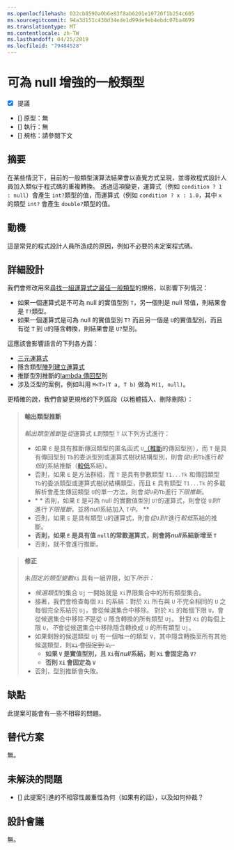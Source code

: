 ```yaml
---
ms.openlocfilehash: 032cb8590a0b6e83f8ab6201e10720f1b254c605
ms.sourcegitcommit: 94a3d151c438d34ede1d99de9eb4ebdc07ba4699
ms.translationtype: MT
ms.contentlocale: zh-TW
ms.lasthandoff: 04/25/2019
ms.locfileid: "79484528"
---
```

# <a name="nullable-enhanced-common-type"></a>可為 null 增強的一般類型

* [x] 提議
* [] 原型：無
* [] 執行：無
* [] 規格：請參閱下文

## <a name="summary"></a>摘要
[summary]: #summary

在某些情況下，目前的一般類型演算法結果會以直覺方式呈現，並導致程式設計人員加入類似于程式碼的重複轉換。 透過這項變更，運算式（例如 `condition ? 1 : null`）會產生 `int?`類型的值，而運算式（例如 `condition ? x : 1.0`，其中 `x` 的類型 `int?` 會產生 `double?`類型的值。

## <a name="motivation"></a>動機
[motivation]: #motivation

這是常見的程式設計人員所造成的原因，例如不必要的未定案程式碼。

## <a name="detailed-design"></a>詳細設計
[design]: #detailed-design

我們會修改用來[尋找一組運算式之最佳一般類型](https://github.com/dotnet/csharplang/blob/master/spec/expressions.md#finding-the-best-common-type-of-a-set-of-expressions)的規格，以影響下列情況：

- 如果一個運算式是不可為 null 的實值型別 `T`，另一個則是 null 常值，則結果會是 `T?`類型。
- 如果一個運算式是可為 null 的實值型別 `T?` 而且另一個是 `U`的實值型別，而且有從 `T` 到 `U`的隱含轉換，則結果會是 `U?`型別。

這應該會影響語言的下列各方面：

- [三元運算式](https://github.com/dotnet/csharplang/blob/master/spec/expressions.md#conditional-operator)
- 隱含類型[陣列建立運算式](https://github.com/dotnet/csharplang/blob/master/spec/expressions.md#array-creation-expressions)
- 推斷型別推斷的[lambda 傳回型](https://github.com/dotnet/csharplang/blob/master/spec/expressions.md#inferred-return-type)別
- 涉及泛型的案例，例如叫用 `M<T>(T a, T b)` 做為 `M(1, null)`。

更精確的說，我們會變更規格的下列區段（以粗體插入、刪除刪除）：

> #### <a name="output-type-inferences"></a>輸出類型推斷
> 
> *輸出類型推斷*是*從*運算式 `E`*到*類型 `T` 以下列方式進行：
> 
> *  如果 `E` 是具有推斷傳回類型的匿名函式 `U`[（推斷](expressions.md#inferred-return-type)的傳回型別），而 `T` 是具有傳回型別 `Tb`的委派型別或運算式樹狀結構型別，則會*從*`U`*到*`Tb`進行*較低*的系結推斷（[較低](expressions.md#lower-bound-inferences)系結）。
> *  否則，如果 `E` 是方法群組，而 `T` 是具有參數類型 `T1...Tk` 和傳回類型 `Tb`的委派類型或運算式樹狀結構類型，而且 `E` 具有類型 `T1...Tk` 的多載解析會產生傳回類型 `U`的單一方法，則會*從*`U`*到*`Tb`進行*下限推斷*。
> *  \* * 否則，如果 `E` 是可為 null 的實數值型別 `U?`的運算式，則會從 `U`*到*`T` 進行*下限推斷*，並將*null*系結加入 `T`*中*。 **
> *  否則，如果 `E` 是具有類型 `U`的運算式，則會*從*`U`*到*`T`進行*較低*系結的推斷。
> *  **否則，如果 `E` 是具有值 `null`的常數運算式，則會將*null*系結新增至 `T`** 
> *  否則，就不會進行推斷。

> #### <a name="fixing"></a>修正
> 
> 未*固定的類型變數*`Xi` 具有一組界限，如下*所示：*
> 
> *  *候選類型*的集合 `Uj` 一開始就是 `Xi`界限集合中的所有類型集合。
> *  接著，我們會檢查每個 `Xi` 的系結：對於 `Xi` 所有與 `U` 不完全相同的 `U` 之每個完全系結的 `Uj`，會從候選集合中移除。 對於 `Xi` 的每個下限 `U`，會從候選集合中移除*不*是從 `U` 隱含轉換的所有類型 `Uj`。 針對 `Xi` 的每個上限 `U`，*不*會從候選集合中移除隱含轉換成 `U` 的所有類型 `Uj`。
> *  如果剩餘的候選類型 `Uj` 有一個唯一的類型 `V`，其中隱含轉換至所有其他候選類型，則~~`Xi` 會固定到 `V`。~~
>     -  **如果 `V` 是實值型別，且 `Xi`有*null*系結，則 `Xi` 會固定為 `V?`**
>     -  **否則 `Xi` 會固定為 `V`**
> *  否則，型別推斷會失敗。

## <a name="drawbacks"></a>缺點
[drawbacks]: #drawbacks

此提案可能會有一些不相容的問題。

## <a name="alternatives"></a>替代方案
[alternatives]: #alternatives

無。

## <a name="unresolved-questions"></a>未解決的問題
[unresolved]: #unresolved-questions

- [] 此提案引進的不相容性嚴重性為何（如果有的話），以及如何仲裁？

## <a name="design-meetings"></a>設計會議

無。
